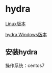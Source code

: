 # hydra
[Linux版本](https://github.com/vanhauser-thc/thc-hydra)

[hydra Windows版本](https://github.com/maaaaz/thc-hydra-windows)

## 安装hydra
操作系统：centos7
